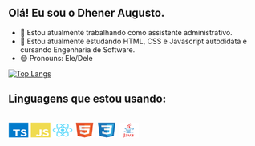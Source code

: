 ## Olá! Eu sou o Dhener Augusto.

- 🔭 Estou atualmente trabalhando como assistente administrativo.
- 🌱 Estou atualmente estudando HTML, CSS e Javascript autodidata e cursando Engenharia de Software.
- 😄 Pronouns: Ele/Dele

[![Top Langs](https://github-readme-stats.vercel.app/api/top-langs/?username=DhenerGuss&layout=donut-vertical)](https://github.com/anuraghazra/github-readme-stats)

## Linguagens que estou usando:

<div style="display: inline_block"><br>
  <img align="center" alt="Ts" height="30" width="40" src="https://raw.githubusercontent.com/devicons/devicon/master/icons/typescript/typescript-plain.svg">
  <img align="center" alt="Js" height="30" width="40" src="https://raw.githubusercontent.com/devicons/devicon/master/icons/javascript/javascript-plain.svg">
  <img align="center" alt="React" height="30" width="40" src="https://raw.githubusercontent.com/devicons/devicon/master/icons/react/react-original.svg">
  <img align="center" alt="HTML" height="30" width="40" src="https://raw.githubusercontent.com/devicons/devicon/master/icons/html5/html5-original.svg">
  <img align="center" alt="CSS" height="30" width="40" src="https://raw.githubusercontent.com/devicons/devicon/master/icons/css3/css3-original.svg">  
  <img align="center" alt="JAVA" height="30" width="40" src="https://github.com/devicons/devicon/blob/master/icons/java/java-original-wordmark.svg">
</div>

